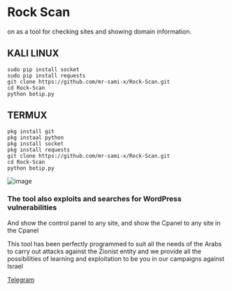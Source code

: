 # Rock Scan
on as a tool for checking sites and showing domain information.


## KALI LINUX
```
sudo pip install socket
sudo pip install requests
git clone https://github.com/mr-sami-x/Rock-Scan.git
cd Rock-Scan
python botip.py
```
## TERMUX
```
pkg install git
pkg instaal python 
pkg install socket
pkg install requests
git clone https://github.com/mr-sami-x/Rock-Scan.git
cd Rock-Scan
python botip.py

```
![image](https://raw.githubusercontent.com/mr-sami-x/Rock-Scan/main/Screenshot_2022-11-12_17_54_37.png)
### The tool also exploits and searches for WordPress vulnerabilities

And show the control panel to any site, and show the Cpanel to any site in the Cpanel

This tool has been perfectly programmed to suit all the needs of the Arabs to carry out attacks against the Zionist entity and we provide all the possibilities of learning and exploitation to be you in our campaigns against Israel

[Telegram](https://t.me/TYG_TEAM)
